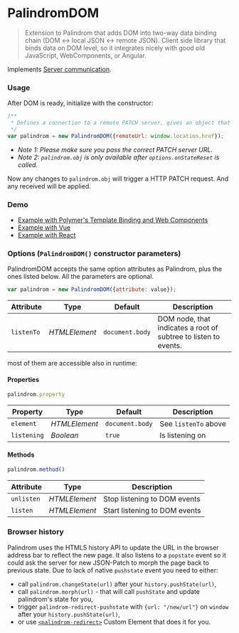 # PalindromDOM

> Extension to Palindrom that adds DOM into two-way data binding chain (DOM ↔ local JSON ↔ remote JSON). Client side library that binds data on DOM level, so it integrates nicely with good old JavaScript, WebComponents, or Angular.

Implements [Server communication](https://github.com/Starcounter-Jack/Palindrom/wiki/Server-communication).

### Usage

After DOM is ready, initialize with the constructor:

```js
/**
 * Defines a connection to a remote PATCH server, gives an object that is persistent between browser and server
 */
var palindrom = new PalindromDOM({remoteUrl: window.location.href});
```

* *Note 1: Please make sure you pass the correct PATCH server URL.*
* *Note 2: `palindrom.obj` is only available after `options.onStateReset` is called.*

Now any changes to `palindrom.obj` will trigger a HTTP PATCH request. And any received will be applied.

### Demo

- [Example with Polymer's Template Binding and Web Components](http://Palindrom.github.io/lab/polymer/index.html)
- [Example with Vue](http://Palindrom.github.io/lab/vue/index.html)
- [Example with React](http://Palindrom.github.io/lab/react/index.html)

### Options (`PalindromDOM()` constructor parameters)

PalindromDOM accepts the same option attributes as Palindrom, plus the ones listed below. All the parameters are optional.

```javascript
var palindrom = new PalindromDOM({attribute: value});
```

Attribute           | Type          | Default                | Description
---                 | ---           | ---                    | ---
`listenTo`          | *HTMLElement* | `document.body`        | DOM node, that indicates a root of subtree to listen to events.

most of them are accessible also in runtime:

#### Properties

```javascript
palindrom.property
```
Property   | Type          | Default         | Description
---         | ---           | ---             | ---
`element`   | *HTMLElement* | `document.body` | See `listenTo` above
`listening` | *Boolean*     | `true`          | Is listening on

#### Methods

```javascript
palindrom.method()
```
Attribute   | Type          | Description
---         | ---           | ---
`unlisten`  | *HTMLElement* | Stop listening to DOM events
`listen`    | *HTMLElement* | Start listening to DOM events

### Browser history

Palindrom uses the HTML5 history API to update the URL in the browser address bar to reflect the new page. It also listens to a `popstate` event so it could ask the server for new JSON-Patch to morph the page back to previous state. Due to lack of native `pushstate` event you need to either:
 * call `palindrom.changeState(url)` after your `history.pushState(url)`,
 * call `palindrom.morph(url)` - that will call `pushState` and update palindrom's state for you,
 * trigger `palindrom-redirect-pushstate` with `{url: "/new/url"}` on `window` after your `history.pushState(url)`,
 * or use [`<palindrom-redirect>`](https://github.com/Palindrom/palindrom-redirect) Custom Element that does it for you.

